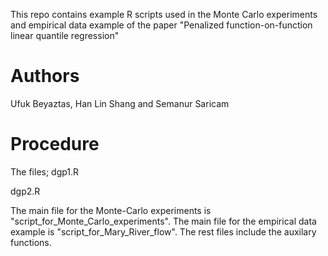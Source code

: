 This repo contains example R scripts used in the Monte Carlo experiments and empirical data example of the paper "Penalized function-on-function linear quantile regression"
# Authors
Ufuk Beyaztas, Han Lin Shang and Semanur Saricam
# Procedure
The files;
dgp1.R

dgp2.R

The main file for the Monte-Carlo experiments is "script_for_Monte_Carlo_experiments".
The main file for the empirical data example is "script_for_Mary_River_flow".
The rest files include the auxilary functions.
